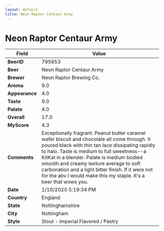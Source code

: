 ```yaml
---
layout: default
title: Neon Raptor Centaur Army
---
```


# Neon Raptor Centaur Army

| Field         | Value     |
|---------------|-----------|
| **BeerID** | 795853 |
| **Beer** | Neon Raptor Centaur Army |
| **Brewer** | Neon Raptor Brewing Co. |
| **Aroma** | 9.0 |
| **Appearance** | 4.0 |
| **Taste** | 9.0 |
| **Palate** | 4.0 |
| **Overall** | 17.0 |
| **MyScore** | 4.3 |
| **Comments** | Exceptionally fragrant. Peanut butter caramel wafer biscuit and chocolate all come through. It poured black with thin tan lace dissipating rapidly to halo. Taste is medium to full sweetness--a KitKat in a blender. Palate is medium bodied smooth and creamy texture average to soft carbonation and a light bitter finish. If it were not for the abv I would make this my staple. It's a beer that wows you. |
| **Date** | 1/10/2020 5:19:34 PM |
| **Country** | England |
| **State** | Nottinghamshire |
| **City** | Nottingham |
| **Style** | Stout - Imperial Flavored / Pastry |
